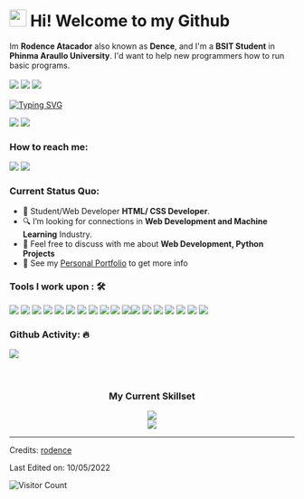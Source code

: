 <h1><img src="https://emojis.slackmojis.com/emojis/images/1531849430/4246/blob-sunglasses.gif?1531849430" width="30"/> Hi! Welcome to my Github</h1>

Im **Rodence Atacador** also known as **Dence**, and I'm a **BSIT Student** in **Phinma Araullo University**. I'd want to help new programmers how to run basic programs. <br><br>
<a href="https://www.youtube.com/channel/UCl2XjROAnRWFUWQlVnClL5g"><img src="https://camo.githubusercontent.com/d79c5549652f9c7690992eb49571d216a70a480681561cbd93bfbfc77c491e54/68747470733a2f2f696d672e736869656c64732e696f2f62616467652f596f75547562652d4646303030303f7374796c653d666f722d7468652d6261646765266c6f676f3d796f7574756265266c6f676f436f6c6f723d7768697465"></a><img> <a href="https://www.facebook.com/rodence.atacador.1/"><img src="https://img.shields.io/badge/Facebook-%231877F2.svg?style=for-the-badge&logo=Facebook&logoColor=white"></a><img> <a href="https://www.tiktok.com/@rodenceatacador?lang=en"><img src="https://img.shields.io/badge/TikTok-%23000000.svg?style=for-the-badge&logo=TikTok&logoColor=white"></a><img><br><br>
[![Typing SVG](https://readme-typing-svg.herokuapp.com?color=%2349F707&lines=I'm+Rodence+Atacador+20+years+old;Aspiring+Front-end+Web+Developer;And+a+Student)](https://git.io/typing-svg)

[![](https://img.shields.io/badge/Gmail-rodencea@gmail.com-red)](mailto:rodencea@gmail.com) [![](https://img.shields.io/badge/Telegram-@rodenceatacador-blue)](https://web.telegram.org/k/#@rodenceatacador)

### How to reach me: 
<a href="mailto: rodencea@gmail.com">
<img src="https://img.shields.io/badge/-rodencea%40gmail.com-7B83EB?&style=for-the-badge&logo=Microsoft-outlook&logoColor=white" ></a>  <a  href="https://www.instagram.com/rodence.inc/">   <img src="https://img.shields.io/badge/@rodence.inc-%23E4405F.svg?&style=for-the-badge&logo=instagram&logoColor=white"></a>

### Current Status Quo:

- 💼 Student/Web Developer <strong>HTML/ CSS Developer</strong>.
- 🔍 I’m looking for connections in <strong>Web Development and Machine Learning</strong> Industry.
- 💬 Feel free to discuss with me about <strong> Web Development, Python Projects</strong>
- 👀 See my [Personal Portfolio](#) to get more info

### Tools I work upon : 🛠

<img src="https://img.shields.io/badge/html5-%23E34F26.svg?style=for-the-badge&logo=html5&logoColor=white">   <img src="https://img.shields.io/badge/css3%20-%2314354C.svg?&style=for-the-badge&logo=css3&logoColor=white">   <img src="https://img.shields.io/badge/javascript%20-%23323330.svg?&style=for-the-badge&logo=javascript&logoColor=%23F7DF1E"> <img src="https://img.shields.io/badge/PHP%20-%23777BB4.svg?&style=for-the-badge&logo=php&logoColor=white"> <img src="http://img.shields.io/badge/-VS%20Code-000000?style=for-the-badge&logo=Visual-studio-code&logoColor=blue"> <img src="https://img.shields.io/badge/bootstrap-%23563D7C.svg?style=for-the-badge&logo=bootstrap&logoColor=white"> <img src="https://img.shields.io/badge/Canva-%2300C4CC.svg?style=for-the-badge&logo=Canva&logoColor=white"> <img src="https://img.shields.io/badge/figma-%23F24E1E.svg?style=for-the-badge&logo=figma&logoColor=white"> <img src="https://img.shields.io/badge/flask-%23000.svg?style=for-the-badge&logo=flask&logoColor=white"> <img src="https://img.shields.io/badge/mysql-%2300f.svg?style=for-the-badge&logo=mysql&logoColor=white"> <img src="https://img.shields.io/badge/MariaDB-003545?style=for-the-badge&logo=mariadb&logoColor=white"><img src="https://img.shields.io/badge/c%23-%23239120.svg?style=for-the-badge&logo=c-sharp&logoColor=white"> <img src="https://img.shields.io/badge/c++-%2300599C.svg?style=for-the-badge&logo=c%2B%2B&logoColor=white"> <img src="https://img.shields.io/badge/python-3670A0?style=for-the-badge&logo=python&logoColor=ffdd54"> <img src="Microsoft PowerPoint](https://img.shields.io/badge/Microsoft_PowerPoint-B7472A?style=for-the-badge&logo=microsoft-powerpoint&logoColor=white"> <img src="https://img.shields.io/badge/Android-3DDC84?style=for-the-badge&logo=android&logoColor=white"> <img src="https://img.shields.io/badge/Windows-0078D6?style=for-the-badge&logo=windows&logoColor=white"> <img src="https://img.shields.io/badge/.NET-5C2D91?style=for-the-badge&logo=.net&logoColor=white">

### Github Activity: 🔥 
<img align="center" src="https://activity-graph.herokuapp.com/graph?username=rodence&theme=dracula&color=B994E6&bg_color=2B2D3D" />


<div align='center'>
 <br><br>
<h3>My Current Skillset</h3> 
 <img src="https://skillicons.dev/icons?i=html,css,js,mysql,python,flask&theme=dark&perline=8" />
 <br>
 <img src="https://skillicons.dev/icons?i=figma,cpp,cs&theme=dark" />
 
 <br>
 
</div>

-----
Credits: [rodence](https://github.com/rodence)

Last Edited on: 10/05/2022

![Visitor Count](https://profile-counter.glitch.me/{rodence}/count.svg)

